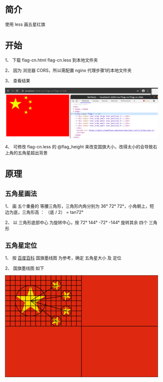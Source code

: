 # 简介

使用 less 画五星红旗

# 开始

1、 下载 flag-cn.html flag-cn.less 到本地文件夹

2、 因为 浏览器 CORS，所以需配置 nginx 代理步骤1的本地文件夹

3、 查看结果

![alt demo](./img/flag-cn-demo.png)

4、 可修改 flag-cn.less 的 @flag_height 来改变国旗大小，改得太小的会导致右上角的五角星超出背景

# 原理

## 五角星画法

1、 画 五个重叠的 等腰三角形，三角形内角分别为 36° 72° 72°，小角朝上，短边为底，三角形高 ： （底 / 2） = tan72°

2、 以 三角形底部中心 为旋转中心，按 72° 144° -72° -144° 旋转其余 四个 三角形

## 五角星定位

1、 按 [百度百科](https://baike.baidu.com/item/%E4%B8%AD%E5%8D%8E%E4%BA%BA%E6%B0%91%E5%85%B1%E5%92%8C%E5%9B%BD%E5%9B%BD%E6%97%97/240342) 国旗墨线图 为参考，确定 五角星大小 及 定位

2、 国旗墨线图 如下

![alt reference](./img/flag-cn-reference.png)